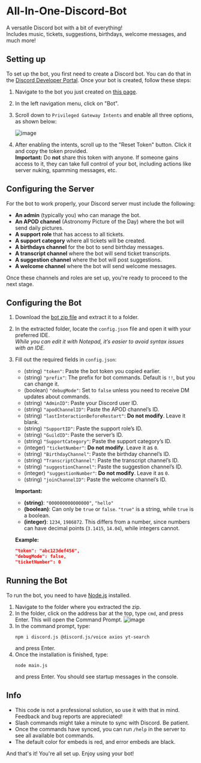 
# All-In-One-Discord-Bot
A versatile Discord bot with a bit of everything!  
Includes music, tickets, suggestions, birthdays, welcome messages, and much more!

## Setting up

To set up the bot, you first need to create a Discord bot. You can do that in the [Discord Developer Portal](https://discord.com/developers/applications). Once your bot is created, follow these steps:

1. Navigate to the bot you just created on [this page](https://discord.com/developers/applications).
2. In the left navigation menu, click on "Bot".
3. Scroll down to `Privileged Gateway Intents` and enable all three options, as shown below:

   ![image](https://github.com/user-attachments/assets/28392327-821b-41b1-a2c0-440b2f8d09d0)

4. After enabling the intents, scroll up to the "Reset Token" button. Click it and copy the token provided.  
   **Important:** Do **not** share this token with anyone. If someone gains access to it, they can take full control of your bot, including actions like server nuking, spamming messages, etc.

## Configuring the Server

For the bot to work properly, your Discord server must include the following:

- **An admin** (typically you) who can manage the bot.
- **An APOD channel** (Astronomy Picture of the Day) where the bot will send daily pictures.
- **A support role** that has access to all tickets.
- **A support category** where all tickets will be created.
- **A birthdays channel** for the bot to send birthday messages.
- **A transcript channel** where the bot will send ticket transcripts.
- **A suggestion channel** where the bot will post suggestions.
- **A welcome channel** where the bot will send welcome messages.

Once these channels and roles are set up, you're ready to proceed to the next stage.

## Configuring the Bot

1. Download the [bot zip file](https://github.com/SamMarg/All-In-One-Discord-Bot/archive/refs/heads/main.zip) and extract it to a folder.
2. In the extracted folder, locate the `config.json` file and open it with your preferred IDE.  
   *While you can edit it with Notepad, it’s easier to avoid syntax issues with an IDE.*
3. Fill out the required fields in `config.json`:

   - (string) `"token"`: Paste the bot token you copied earlier.
   - (string) `"prefix"`: The prefix for bot commands. Default is `!!`, but you can change it.
   - (boolean) `"debugMode"`: Set to `false` unless you need to receive DM updates about commands.
   - (string) `"AdminID"`: Paste your Discord user ID.
   - (string) `"apodChannelID"`: Paste the APOD channel’s ID.
   - (string) `"lastInteractionBeforeRestart"`: **Do not modify**. Leave it blank.
   - (string) `"SupportID"`: Paste the support role’s ID.
   - (string) `"GuildID"`: Paste the server’s ID.
   - (string) `"SupportCategory"`: Paste the support category’s ID.
   - (integer) `"ticketNumber"`: **Do not modify**. Leave it as `0`.
   - (string) `"BirthdayChannel"`: Paste the birthday channel’s ID.
   - (string) `"TranscriptChannel"`: Paste the transcript channel’s ID.
   - (string) `"suggestionChannel"`: Paste the suggestion channel’s ID.
   - (integer) `"suggestionNumber"`: **Do not modify**. Leave it as `0`.
   - (string) `"joinChannelID"`: Paste the welcome channel’s ID.

   **Important:**
   - **(string)**: `"000000000000000"`, `"hello"`
   - **(boolean)**: Can only be `true` or `false`. `"true"` is a string, while `true` is a boolean.
   - **(integer)**: `1234`, `1986872`. This differs from a number, since numbers can have decimal points (`3.1415`, `14.04`), while integers cannot.

   **Example:**
   ```json
   "token": "abc123def456",
   "debugMode": false,
   "ticketNumber": 0
   ```

## Running the Bot

To run the bot, you need to have [Node.js](https://nodejs.org/en/download) installed.

1. Navigate to the folder where you extracted the zip.
2. In the folder, click on the address bar at the top, type `cmd`, and press Enter. This will open the Command Prompt.
   ![image](https://github.com/user-attachments/assets/4254ba9e-5c83-42b3-b649-c3d53bd73fd3)
3. In the command prompt, type:
   ```
   npm i discord.js @discord.js/voice axios yt-search
   ```
   and press Enter.
4. Once the installation is finished, type:
   ```
   node main.js
   ```
   and press Enter. You should see startup messages in the console.

## Info

- This code is not a professional solution, so use it with that in mind. Feedback and bug reports are appreciated!
- Slash commands might take a minute to sync with Discord. Be patient.
- Once the commands have synced, you can run `/help` in the server to see all available bot commands.
- The default color for embeds is red, and error embeds are black.

And that's it! You're all set up. Enjoy using your bot!
